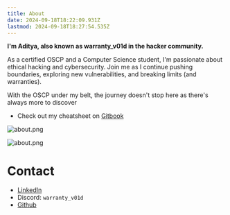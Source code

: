 ```yaml
---
title: About
date: 2024-09-18T18:22:09.931Z
lastmod: 2024-09-18T18:27:54.535Z
---
```


**I'm Aditya, also known as warranty\_v01d in the hacker community.**

As a certified OSCP and a Computer Science student, I'm passionate about ethical hacking and cybersecurity. Join me as I continue pushing boundaries, exploring new vulnerabilities, and breaking limits (and warranties).

With the OSCP under my belt, the journey doesn't stop here as there's always more to discover

- Check out my cheatsheet on [Gitbook](https://aditya-3.gitbook.io/oscp)

![about.png](/about/about.png)

![about.png](/postimgs/Images/oscp.png)


# Contact 

- [LinkedIn](https://www.linkedin.com/in/aditya-hebballe-9b9607277/)
- Discord: `warranty_v01d`
- [Github](https://github.com/AdityaHebballe)
